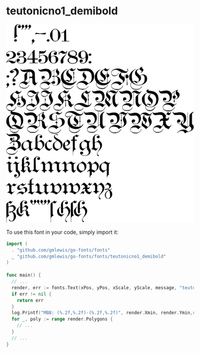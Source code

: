 # teutonicno1_demibold

![teutonicno1_demibold](teutonicno1_demibold.png)

To use this font in your code, simply import it:

```go
import (
  . "github.com/gmlewis/go-fonts/fonts"
  _ "github.com/gmlewis/go-fonts/fonts/teutonicno1_demibold"
)

func main() {
  // ...
  render, err := fonts.Text(xPos, yPos, xScale, yScale, message, "teutonicno1_demibold")
  if err != nil {
    return err
  }
  log.Printf("MBB: (%.2f,%.2f)-(%.2f,%.2f)", render.Xmin, render.Ymin,render.Xmax, render.Ymax)
  for _, poly := range render.Polygons {
    // ...
  }
  // ...
}
```
